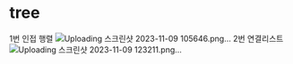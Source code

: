# tree
1번 인접 행렬
![Uploading 스크린샷 2023-11-09 105646.png…]()
2번 연결리스트
![Uploading 스크린샷 2023-11-09 123211.png…]()

